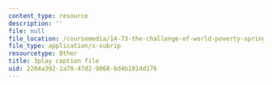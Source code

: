 ```yaml
---
content_type: resource
description: ''
file: null
file_location: /coursemedia/14-73-the-challenge-of-world-poverty-spring-2011/2204a3921a7847d290686d4b1014d176_6RbIUZ-ZvZs.srt
file_type: application/x-subrip
resourcetype: Other
title: 3play caption file
uid: 2204a392-1a78-47d2-9068-6d4b1014d176
---
```

